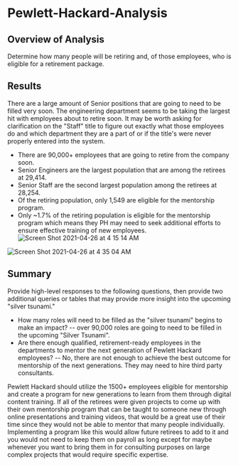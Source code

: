 # Pewlett-Hackard-Analysis

## Overview of Analysis
  Determine how many people will be retiring and, of those employees, who is eligible for a retirement package.

## Results
  There are a large amount of Senior positions that are going to need to be filled very soon. The engineering department seems to be taking the largest hit with employees about to retire soon. It may be worth asking for clarification on the "Staff" title to figure out exactly what those employees do and which department they are a part of or if the title's were never properly entered into the system.
  
  - There are 90,000+ employees that are going to retire from the company soon.
  - Senior Engineers are the largest population that are among the retirees at 29,414.
  - Senior Staff are the second largest population among the retirees at 28,254.
  - Of the retiring population, only 1,549 are eligible for the mentorship program.
  - Only ~1.7% of the retiring population is eligible for the mentorship program which means they PH may need to seek additional efforts to ensure effective training of new employees.
  ![Screen Shot 2021-04-26 at 4 15 14 AM](https://user-images.githubusercontent.com/78178900/116074571-ccdeb100-a646-11eb-909d-684b570f6b30.jpg)
  
  ![Screen Shot 2021-04-26 at 4 35 04 AM](https://user-images.githubusercontent.com/78178900/116076320-ee409c80-a648-11eb-963b-f165c7033f90.jpg)

  
## Summary
Provide high-level responses to the following questions, then provide two additional queries or tables that may provide more insight into the upcoming "silver tsunami."
- How many roles will need to be filled as the "silver tsunami" begins to make an impact?
-- over 90,000 roles are going to need to be filled in the upcoming "Silver Tsunami".
- Are there enough qualified, retirement-ready employees in the departments to mentor the next generation of Pewlett Hackard employees?
-- No, there are not enough to achieve the best outcome for mentorship of the next generations. They may need to hire third party consultants. 

Pewlett Hackard should utilize the 1500+ employees eligible for mentorship and create a program for new generations to learn from them through digital content training. If all of the retirees were given projects to come up with their own mentorship program that can be taught to someone new through online presentations and training videos, that would be a great use of their time since they would not be able to mentor that many people individually. Implementing a program like this would allow future retirees to add to it and you would not need to keep them on payroll as long except for maybe whenever you want to bring them in for consulting purposes on large complex projects that would require specific expertise. 

